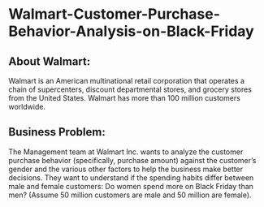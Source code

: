 # Walmart-Customer-Purchase-Behavior-Analysis-on-Black-Friday
## About Walmart:

Walmart is an American multinational retail corporation that operates a chain of supercenters, discount departmental stores, and grocery stores from the United States. Walmart has more than 100 million customers worldwide.

## Business Problem:

The Management team at Walmart Inc. wants to analyze the customer purchase behavior (specifically, purchase amount) against the customer’s gender and the various other factors to help the business make better decisions. They want to understand if the spending habits differ between male and female customers: Do women spend more on Black Friday than men? (Assume 50 million customers are male and 50 million are female).


